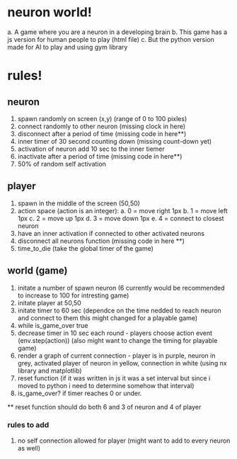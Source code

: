 # neuron world! 
a. A game where you are a neuron in a developing brain 
b. This game has a js version for human people to play (html file) 
c. But the python version made for AI to play and using gym library

# rules! 
## neuron
1. spawn randomly on screen (x,y) (range of 0 to 100 pixles)
2. connect randomly to other neuron (missing clock in here)
3. disconnect after a period of time (missing code in here**)
4. inner timer of 30 second counting down (missing count-down yet)
5. activation of neuron add 10 sec to the inner tiemer
6. inactivate after a period of time (missing code in here**)
7. 50% of random self activation
   
## player
1. spawn in the middle of the screen (50,50)
2. action space (action is an integer):
      a. 0 = move right 1px
      b. 1 = move left 1px
      c. 2 = move up 1px
      d. 3 = move down 1px
      e. 4 = connect to closest neuron
3. have an inner activation if connected to other activated neurons
4. disconnect all neurons function (missing code in here **)
5. time_to_die (take the global timer of the game)

## world (game)
1. initate a number of spawn neuron (6 currently would be recommended to increase to 100 for intresting game)
2. initate player at 50,50
3. initate timer to 60 sec (dependce on the time nedded to reach neuron and connect to them this might changed for a playable game)
0. while is_game_over true
4. decrease timer in 10 sec each round - players choose action event (env.step(action)) (also might want to change the timing for playable game)
5. render a graph of current connection - player is in purple, neuron in grey, activated player of neuron in yellow, connection in white (using nx library and matplotlib)
6. reset function (if it was written in js it was a set interval but since i moved to python i need to determine somehow that interval)
7. is_game_over? if timer reaches 0 or under.


** reset function should do both 6 and 3 of neuron and 4 of player


### rules to add
1. no self connection allowed for player (might want to add to every neuron as well)
